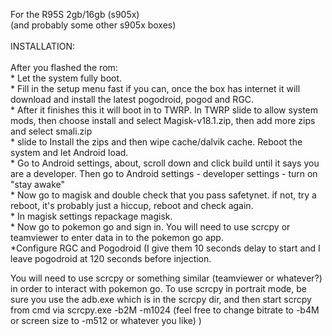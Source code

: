 For the R95S 2gb/16gb (s905x)
<br>(and probably some other s905x boxes)
<br>
<br>INSTALLATION:
<br>
<br> After you flashed the rom:
<br> * Let the system fully boot.
<br> * Fill in the setup menu fast if you can, once the box has internet it will download and install the latest pogodroid, pogod and RGC.
<br> * After it finishes this it will boot in to TWRP. In TWRP slide to allow system mods, then choose install and select Magisk-v18.1.zip, then add more zips and select smali.zip
<br> * slide to Install the zips and then wipe cache/dalvik cache. Reboot the system and let Android load.
<br> * Go to Android settings, about, scroll down and click build until it says you are a developer. Then go to Android settings - developer settings - turn on "stay awake"
<br> * Now go to magisk and double check that you pass safetynet. if not, try a reboot, it's probably just a hiccup, reboot and check again.
<br> * In magisk settings repackage magisk.
<br> * Now go to pokemon go and sign in. You will need to use scrcpy or teamviewer to enter data in to the pokemon go app.
<br> *Configure RGC and Pogodroid (I give them 10 seconds delay to start and I leave pogodroid at 120 seconds before injection.

You will need to use scrcpy or something similar (teamviewer or whatever?) in order to interact with pokemon go. To use scrcpy in portrait mode, be sure you use the adb.exe which is in the scrcpy dir, and then start scrcpy from cmd via scrcpy.exe -b2M -m1024 (feel free to change bitrate to -b4M or screen size to -m512 or whatever you like) )
